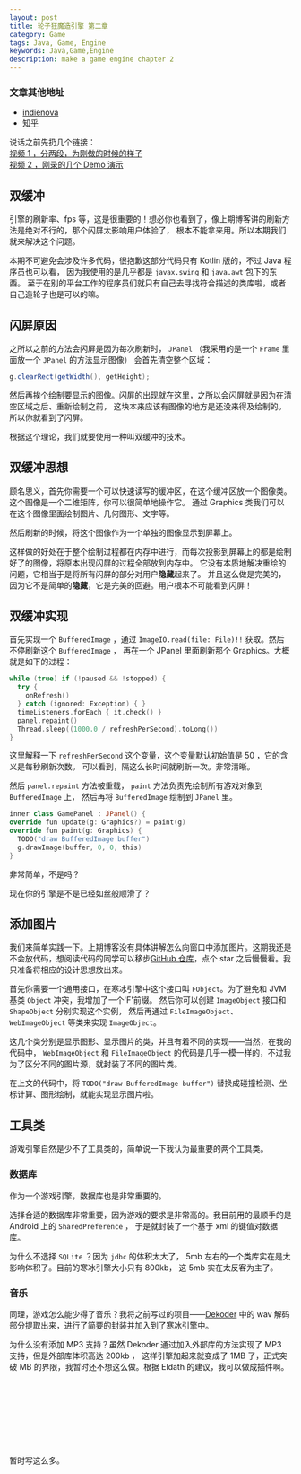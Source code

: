 ```yaml
---
layout: post
title: 轮子狂魔造引擎 第二章
category: Game
tags: Java, Game, Engine
keywords: Java,Game,Engine
description: make a game engine chapter 2
---
```


### 文章其他地址
- [indienova](http://www.indienova.com/home/blogread/1048)
- [知乎](https://zhuanlan.zhihu.com/p/22063035)

说话之前先扔几个链接：<br/>
[视频 1 ，分两段，为刚做的时候的样子](http://www.bilibili.com/video/av5803264/)<br/>
[视频 2 ，刚录的几个 Demo 演示](http://www.bilibili.com/video/av5844110/)

## 双缓冲
引擎的刷新率、fps 等，这是很重要的！想必你也看到了，像上期博客讲的刷新方法是绝对不行的，那个闪屏太影响用户体验了，
根本不能拿来用。所以本期我们就来解决这个问题。

本期不可避免会涉及许多代码，很抱歉这部分代码只有 Kotlin 版的，不过 Java 程序员也可以看，
因为我使用的是几乎都是 `javax.swing` 和 `java.awt` 包下的东西。
至于在别的平台工作的程序员们就只有自己去寻找符合描述的类库啦，或者自己造轮子也是可以的嘛。

## 闪屏原因
之所以之前的方法会闪屏是因为每次刷新时， `JPanel` （我采用的是一个 `Frame` 里面放一个 `JPanel` 的方法显示图像）
会首先清空整个区域：

```java
g.clearRect(getWidth(), getHeight);
```

然后再挨个绘制要显示的图像。闪屏的出现就在这里，之所以会闪屏就是因为在清空区域之后、重新绘制之前，
这块本来应该有图像的地方是还没来得及绘制的。所以你就看到了闪屏。

根据这个理论，我们就要使用一种叫双缓冲的技术。

## 双缓冲思想
顾名思义，首先你需要一个可以快速读写的缓冲区，在这个缓冲区放一个图像类。这个图像是一个二维矩阵，你可以很简单地操作它。
通过 Graphics 类我们可以在这个图像里面绘制图片、几何图形、文字等。

然后刷新的时候，将这个图像作为一个单独的图像显示到屏幕上。

这样做的好处在于整个绘制过程都在内存中进行，而每次投影到屏幕上的都是绘制好了的图像，将原本出现闪屏的过程全部放到内存中。
它没有本质地解决重绘的问题，它相当于是将所有闪屏的部分对用户**隐藏**起来了。
并且这么做是完美的，因为它不是简单的**隐藏**，它是完美的回避。用户根本不可能看到闪屏！

## 双缓冲实现
首先实现一个 `BufferedImage` ，通过 `ImageIO.read(file: File)!!` 获取。然后不停刷新这个 `BufferedImage` ，
再在一个 JPanel 里面刷新那个 Graphics。大概就是如下的过程：

```swift
while (true) if (!paused && !stopped) {
  try {
    onRefresh()
  } catch (ignored: Exception) { }
  timeListeners.forEach { it.check() }
  panel.repaint()
  Thread.sleep((1000.0 / refreshPerSecond).toLong())
}
```

这里解释一下 `refreshPerSecond` 这个变量，这个变量默认初始值是 50 ，它的含义是每秒刷新次数。
可以看到，隔这么长时间就刷新一次。非常清晰。

然后 `panel.repaint` 方法被重载， `paint` 方法负责先绘制所有游戏对象到 `BufferedImage` 上，
然后再将 `BufferedImage` 绘制到 `JPanel` 里。

```swift
inner class GamePanel : JPanel() {
override fun update(g: Graphics?) = paint(g)
override fun paint(g: Graphics) {
  TODO("draw BufferedImage buffer")
  g.drawImage(buffer, 0, 0, this)
}
```

非常简单，不是吗？

现在你的引擎是不是已经如丝般顺滑了？


## 添加图片
我们来简单实践一下。上期博客没有具体讲解怎么向窗口中添加图片。这期我还是不会放代码，想阅读代码的同学可以移步[GitHub 仓库](https://github.com/icela/FriceEngine)，点个 star 之后慢慢看。我只准备将相应的设计思想放出来。

首先你需要一个通用接口，在寒冰引擎中这个接口叫 `FObject`。为了避免和 JVM 基类 `Object` 冲突，我增加了一个'F'前缀。
然后你可以创建 `ImageObject` 接口和 `ShapeObject` 分别实现这个实例，
然后再通过 `FileImageObject`、`WebImageObject` 等类来实现 `ImageObject`。

这几个类分别是显示图形、显示图片的类，并且有着不同的实现——当然，在我的代码中，
`WebImageObject` 和 `FileImageObject` 的代码是几乎一模一样的，不过我为了区分不同的图片源，就封装了不同的图片类。

在上文的代码中，将 `TODO("draw BufferedImage buffer")` 替换成碰撞检测、坐标计算、图形绘制，就能实现显示图片啦。

## 工具类
游戏引擎自然是少不了工具类的，简单说一下我认为最重要的两个工具类。

### 数据库
作为一个游戏引擎，数据库也是非常重要的。

选择合适的数据库非常重要，因为游戏的要求是非常高的。我目前用的最顺手的是 Android 上的 `SharedPreference` ，
于是就封装了一个基于 xml 的键值对数据库。

为什么不选择 `SQLite` ？因为 `jdbc` 的体积太大了， 5mb 左右的一个类库实在是太影响体积了。目前的寒冰引擎大小只有 800kb，
这 5mb 实在太反客为主了。

### 音乐
同理，游戏怎么能少得了音乐？我将之前写过的项目——[Dekoder](https://github.com/ice1000/Dekoder)
中的 wav 解码部分提取出来，进行了简要的封装并加入到了寒冰引擎中。

为什么没有添加 MP3 支持？虽然 Dekoder 通过加入外部库的方法实现了 MP3 支持，但是外部库体积高达 200kb ，
这样引擎加起来就变成了 1MB 了，正式突破 MB 的界限，我暂时还不想这么做。根据 Eldath 的建议，我可以做成插件啊。

<br/><br/><br/><br/><br/><br/><br/>

暂时写这么多。